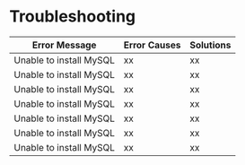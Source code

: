 # Troubleshooting

| **Error Message**       | **Error Causes** | **Solutions** |
| ----------------------- | ---------------- | ------------- |
| Unable to install MySQL | xx               | xx            |
| Unable to install MySQL | xx               | xx            |
| Unable to install MySQL | xx               | xx            |
| Unable to install MySQL | xx               | xx            |
| Unable to install MySQL | xx               | xx            |
| Unable to install MySQL | xx               | xx            |
| Unable to install MySQL | xx               | xx            |
